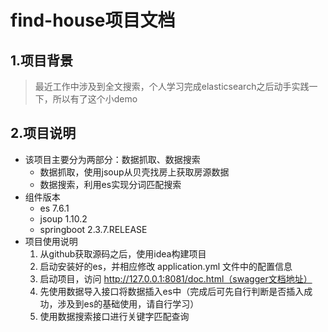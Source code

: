 # find-house项目文档

## 1.项目背景
> 最近工作中涉及到全文搜索，个人学习完成elasticsearch之后动手实践一下，所以有了这个小demo

## 2.项目说明
-  该项目主要分为两部分：数据抓取、数据搜索
    - 数据抓取，使用jsoup从贝壳找房上获取房源数据
    - 数据搜索，利用es实现分词匹配搜索
- 组件版本
    - es 7.6.1
    - jsoup 1.10.2
    - springboot 2.3.7.RELEASE  
- 项目使用说明
    1. 从github获取源码之后，使用idea构建项目
    2. 启动安装好的es，并相应修改 application.yml 文件中的配置信息
    3. 启动项目，访问 http://127.0.0.1:8081/doc.html（swagger文档地址）
    4. 先使用数据导入接口将数据插入es中（完成后可先自行判断是否插入成功，涉及到es的基础使用，请自行学习）
    5. 使用数据搜索接口进行关键字匹配查询
